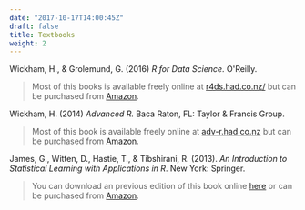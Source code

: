 ```yaml
---
date: "2017-10-17T14:00:45Z"
draft: false
title: Textbooks
weight: 2
---
```


Wickham, H., & Grolemund, G. (2016) *R for Data Science*. O'Reilly.

> Most of this books is available freely online at [r4ds.had.co.nz/](http://r4ds.had.co.nz/) but can be purchased from [Amazon](https://www.amazon.com/R-Data-Science-Hadley-Wickham/dp/1491910399/ref=as_li_ss_tl?ie=UTF8&qid=1469550189&sr=8-1&keywords=R+for+data+science&linkCode=sl1&tag=devtools-20&linkId=6fe0069f9605cf847ed96c191f4e84dd).

Wickham, H. (2014) *Advanced R.* Baca Raton, FL: Taylor & Francis Group.

> Most of this book is available freely online at [adv-r.had.co.nz](http://adv-r.had.co.nz) but can be purchased from [Amazon](http://www.amazon.com/Advanced-Chapman-Hall-Hadley-Wickham/dp/1466586966/ref=sr_1_1?ie=UTF8&qid=1436796895&sr=8-1&keywords=advanced+R&pebp=1436796898598&perid=0921JRRF9KW2Z67NAF5F). 

James, G., Witten, D., Hastie, T., & Tibshirani, R. (2013). *An Introduction to Statistical Learning with Applications in R*. New York: Springer.

> You can download an previous edition of this book online [here](https://www-bcf.usc.edu/~gareth/ISL/ISLR%20First%20Printing.pdf) or can be purchased from [Amazon](https://www.amazon.com/Introduction-Statistical-Learning-Applications-Statistics/dp/1461471370/ref=sr_1_3?s=books&ie=UTF8&qid=1537820988&sr=1-3&keywords=statistical+learning+with+r).

